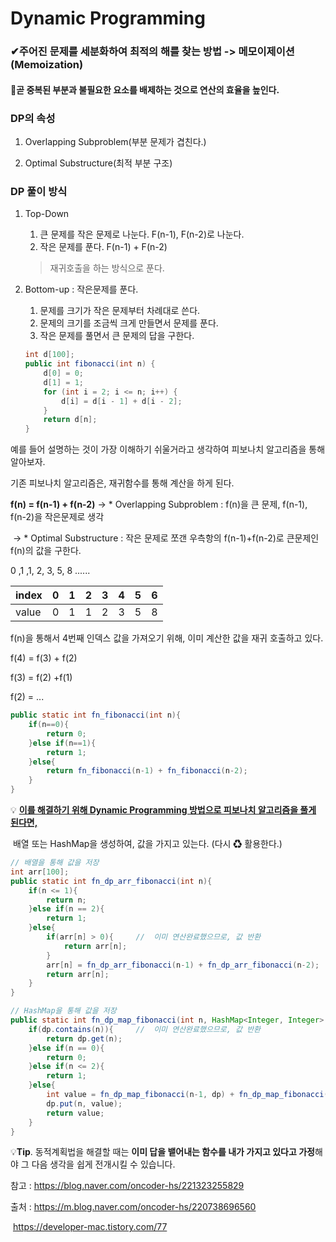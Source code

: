 # Dynamic Programming

### ✔주어진 문제를 세분화하여 최적의 해를 찾는 방법 -> 메모이제이션(Memoization)

#### 🔆곧 중복된 부분과 불필요한 요소를 배제하는 것으로 연산의 효율을 높인다.



### DP의 속성

1. Overlapping Subproblem(부분 문제가 겹친다.)

2. Optimal Substructure(최적 부분 구조)

   

### DP 풀이 방식

1. Top-Down

   1. 큰 문제를 작은 문제로 나눈다.
      F(n-1), F(n-2)로 나눈다.
   2. 작은 문제를 푼다.
      F(n-1) + F(n-2)

   > 재귀호출을 하는 방식으로 푼다.

2. Bottom-up : 작은문제를 푼다.

   1. 문제를 크기가 작은 문제부터 차례대로 쓴다.
   2. 문제의 크기를 조금씩 크게 만들면서 문제를 푼다.
   3. 작은 문제를 풀면서 큰 문제의 답을 구한다.

   ```java
   int d[100];
   public int fibonacci(int n) {
       d[0] = 0;
       d[1] = 1;
       for (int i = 2; i <= n; i++) {
           d[i] = d[i - 1] + d[i - 2];
       }
       return d[n];
   }
   ```



예를 들어 설명하는 것이 가장 이해하기 쉬울거라고 생각하여 피보나치 알고리즘을 통해 알아보자.

기존 피보나치 알고리즘은, 재귀함수를 통해 계산을 하게 된다.

**f(n) = f(n-1) + f(n-2)**  -> * Overlapping Subproblem : f(n)을 큰 문제, f(n-1), f(n-2)을 작은문제로 생각 

​                                     -> * Optimal Substructure : 작은 문제로 쪼갠 우측항의 f(n-1)+f(n-2)로 큰문제인 f(n)의 값을 구한다.   

0 ,1 ,1, 2, 3, 5, 8 ......

| index | 0    | 1    | 2    | 3    | 4    | 5    | 6    |
| ----- | ---- | ---- | ---- | ---- | ---- | ---- | ---- |
| value | 0    | 1    | 1    | 2    | 3    | 5    | 8    |

f(n)을 통해서 4번째 인덱스 값을 가져오기 위해, 이미 계산한 값을 재귀 호출하고 있다.

f(4) = f(3) + f(2) 

f(3) = f(2) +f(1)

f(2) = ...

```java
public static int fn_fibonacci(int n){
	if(n==0){
        return 0;
    }else if(n==1){
        return 1;
    }else{
        return fn_fibonacci(n-1) + fn_fibonacci(n-2);
    }
}
```



💡 <u>**이를 해결하기 위해 Dynamic Programming 방법으로 피보나치 알고리즘을 풀게 된다면,**</u>

​	배열 또는 HashMap을 생성하여, 값을 가지고 있는다. (다시 ♻ 활용한다.)

```java
// 배열을 통해 값을 저장
int arr[100];
public static int fn_dp_arr_fibonacci(int n){
	if(n <= 1){		
        return n;
    }else if(n == 2){
        return 1;
    }else{
        if(arr[n] > 0){		//  이미 연산완료했으므로, 값 반환
            return arr[n];
        }
        arr[n] = fn_dp_arr_fibonacci(n-1) + fn_dp_arr_fibonacci(n-2);
        return arr[n];
    }
}

// HashMap을 통해 값을 저장
public static int fn_dp_map_fibonacci(int n, HashMap<Integer, Integer> dp){
	if(dp.contains(n)){		//  이미 연산완료했으므로, 값 반환
        return dp.get(n);
    }else if(n == 0){
        return 0;
    }else if(n <= 2){
        return 1;
    }else{
        int value = fn_dp_map_fibonacci(n-1, dp) + fn_dp_map_fibonacci(n-2, dp);
        dp.put(n, value);
        return value;
    }
}
```



 💡**Tip**. 동적계획법을 해결할 때는 **이미 답을 뱉어내는 함수를 내가 가지고 있다고 가정**해야 그 다음 생각을 쉽게 전개시킬 수 있습니다.

참고 : https://blog.naver.com/oncoder-hs/221323255829







출처 : https://m.blog.naver.com/oncoder-hs/220738696560

​           https://developer-mac.tistory.com/77